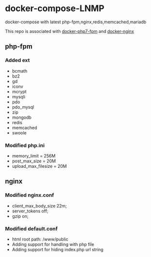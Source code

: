 # docker-compose-LNMP
docker-compose with latest php-fpm,nginx,redis,memcached,mariadb

This repo is associated with [docker-php7-fpm](https://github.com/yansongda/docker-php7-fpm) and [docker-nginx](https://github.com/yansongda/docker-nginx)

## php-fpm

### Added ext
- bcmath
- bz2 
- gd 
- iconv 
- mcrypt 
- mysqli
- pdo
- pdo_mysql
- zip
- mongodb
- redis
- memcached
- swoole

### Modified php.ini
- memory_limit = 256M
- post_max_size = 20M
- upload_max_filesize = 20M


## nginx

### Modified nginx.conf
- client_max_body_size 22m;    
- server_tokens off;
- gzip  on;

### Modified default.conf
- html root path: /www/public
- Adding support for handling with php file
- Adding support for hiding index.php url string
